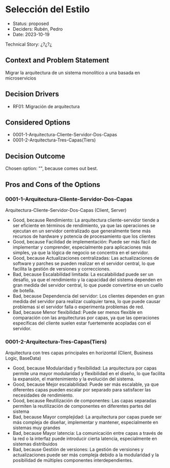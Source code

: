 # Selección del Estilo

* Status: proposed
* Deciders: Rubén, Pedro
* Date: 2023-10-19

Technical Story: ¿?¿?¿

## Context and Problem Statement

Migrar la arquitectura de un sistema monolítico a una basada en microservicios

## Decision Drivers

* RF01: Migración de arquitectura

## Considered Options

* 0001-1-Arquitectura-Cliente-Servidor-Dos-Capas
* 0001-2-Arquitectura-Tres-Capas(Tiers)

## Decision Outcome

Chosen option: "", because comes out best.

## Pros and Cons of the Options

### 0001-1-Arquitectura-Cliente-Servidor-Dos-Capas

Arquitectura-Cliente-Servidor-Dos-Capas (Client, Server)

* Good, because Rendimiento: La arquitectura cliente-servidor tiende a ser eficiente en términos de rendimiento, ya que las operaciones se ejecutan en un servidor centralizado que generalmente tiene más recursos de hardware y potencia de procesamiento que los clientes
* Good, because Facilidad de implementación: Puede ser más fácil de implementar y comprender, especialmente para aplicaciones más simples, ya que la lógica de negocio se concentra en el servidor.
* Good, because Actualizaciones centralizadas: Las actualizaciones de software y parches se pueden realizar en el servidor central, lo que facilita la gestión de versiones y correcciones.
* Bad, because Escalabilidad limitada: La escalabilidad puede ser un desafío, ya que el rendimiento y la capacidad del sistema dependen en gran medida del servidor central, lo que puede convertirse en un cuello de botella.
* Bad, because Dependencia del servidor: Los clientes dependen en gran medida del servidor para realizar cualquier tarea, lo que puede causar problemas si el servidor falla o experimenta problemas de red.
* Bad, because Menor flexibilidad: Puede ser menos flexible en comparación con las arquitecturas por capas, ya que las operaciones específicas del cliente suelen estar fuertemente acopladas con el servidor.

### 0001-2-Arquitectura-Tres-Capas(Tiers)

Arquitectura con tres capas principales en horizontal (Client, Business Logic, BaseData)

* Good, because Modularidad y flexibilidad: La arquitectura por capas permite una mayor modularidad y flexibilidad en el diseño, lo que facilita la expansión, el mantenimiento y la evolución del sistema.
* Good, because Mejor escalabilidad: Puede ser más escalable, ya que diferentes capas pueden escalar por separado para satisfacer las necesidades de rendimiento.
* Good, because Reutilización de componentes: Las capas separadas permiten la reutilización de componentes en diferentes partes del sistema
* Bad, because Mayor complejidad: La arquitectura por capas puede ser más compleja de diseñar, implementar y mantener, especialmente en sistemas muy grandes
* Bad, because Mayor latencia: La comunicación entre capas a través de la red o la interfaz puede introducir cierta latencia, especialmente en sistemas distribuidos
* Bad, because Gestión de versiones: La gestión de versiones y actualizaciones puede ser más compleja debido a la modularidad y la posibilidad de múltiples componentes interdependientes.
